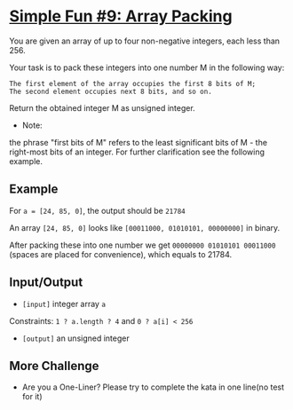 # [Simple Fun #9: Array Packing](https://www.codewars.com/kata/simple-fun-number-9-array-packing "https://www.codewars.com/kata/588453ea56daa4af920000ca")

 You are given an array of up to four non-negative integers, each less than 256.

 Your task is to pack these integers into one number M in the following way:

```
The first element of the array occupies the first 8 bits of M;
The second element occupies next 8 bits, and so on.
```

Return the obtained integer M as unsigned integer.

 - Note: 
 
 the phrase "first bits of M" refers to the least significant bits of M - the right-most bits of an integer. For further clarification see the following example.

## Example

 For `a = [24, 85, 0]`, the output should be `21784`

 An array `[24, 85, 0]` looks like `[00011000, 01010101, 00000000]` in binary.

 After packing these into one number we get `00000000 01010101 00011000` (spaces are placed for convenience), which equals to 21784.

## Input/Output

 - `[input]` integer array `a`

 Constraints: `1 ? a.length ? 4` and `0 ? a[i] < 256`

 - `[output]` an unsigned integer

## More Challenge
 - Are you a One-Liner? Please try to complete the kata in one line(no test for it)